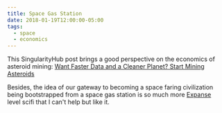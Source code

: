 ```yaml
---
title: Space Gas Station
date: 2018-01-19T12:00:00-05:00
tags:
  - space
  - economics
---
```


This SingularityHub post brings a good perspective
on the economics of asteroid mining:
[Want Faster Data and a Cleaner Planet? Start Mining Asteroids](https://singularityhub.com/2018/01/19/want-faster-data-and-a-cleaner-planet-start-mining-asteroids/)

Besides, the idea of our gateway to becoming a space faring civilization
being bootstrapped from a space gas station is so much more
[Expanse](https://www.jamessacorey.com/books/) level scifi that I can't help but like it.

<a href="https://brid.gy/publish/twitter"></a>
